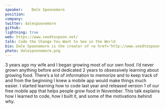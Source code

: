 ```yaml
---
speaker:	Dale Spoonemore
position:
company:
twitter: dalespoonemore
github:
lightning: true
web: https://www.seedtospoon.net/
talk: Code the Change You Want to See in the World
bio: Dale Spoonemore is the creator of <a href='http://www.seedtospoon.net'>From Seed to Spoon</a>, an iOS & Android mobile app that helps people grow food and manage pests in their garden. He's a member of the Surgical Care Affiliates software development team and lives in Oklahoma City with his wife and 4 children.
photo: dalespoonemore.png
---
```

3 years ago my wife and I began growing most of our own food. I’d never grown anything before and dedicated 2 years to obsessively learning about growing food. There’s a lot of information to memorize and to keep track of and from the beginning I knew a mobile app would make things much easier. I started learning how to code last year and released version 1 of our free mobile app that helps people grow food in November. This talk explains how I learned to code, how I built it, and some of the motivations behind why. 

